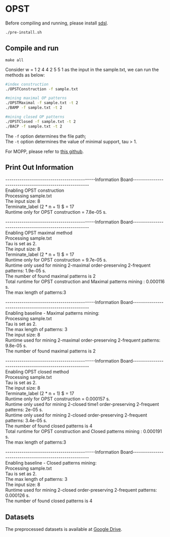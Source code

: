# OPST
Before compiling and running, please install [sdsl](https://github.com/simongog/sdsl-lite/tree/master).
```bash
./pre-install.sh
```

## Compile and run

```
make all
```
Consider w = 1 2 4 4 2 5 5 1 as the input  in the sample.txt, we can run the methods as below:
```bash 
#index construction
./OPSTConstruction -f sample.txt

#mining maximal OP patterns
./OPSTMaximal -f sample.txt -t 2
./BAMP -f sample.txt -t 2

#mining closed OP patterns
./OPSTClosed -f sample.txt -t 2
./BACP -f sample.txt -t 2
```

The `-f` option determines the file path;   
The `-t` option determines the value of minimal support, tau > 1. 

For MOPP, please refer to [this github](https://github.com/wuc567/Pattern-Mining/tree/master/OPP-Miner).

## Print Out Information

--------------------------------------------Information Board--------------------------------------------------------  
Enabling OPST construction  
Processing sample.txt  
The input size: 8  
Terminate_label (2 * n + 1) $ = 17  
Runtime only for OPST construction  = 7.8e-05 s.  

--------------------------------------------Information Board--------------------------------------------------------  
Enabling OPST maximal method  
Processing sample.txt  
Tau is set as 2.  
The input size: 8  
Terminate_label (2 * n + 1) $ = 17  
Runtime only for OPST construction  = 9.7e-05 s.  
Runtime only used for mining 2-maximal order-preserving 2-frequent patterns: 1.9e-05 s.  
The number of found maximal patterns is 2  
Total runtime for OPST construction and Maximal patterns mining : 0.000116 s.  
The max length of patterns:3   

--------------------------------------------Information Board--------------------------------------------------------  
Enabling baseline - Maximal patterns mining:   
Processing sample.txt  
Tau is set as 2.  
The max length of patterns: 3  
The input size: 8  
Runtime used for mining 2-maximal order-preserving 2-frequent patterns: 9.8e-05 s.  
The number of found maximal patterns is 2  

--------------------------------------------Information Board--------------------------------------------------------  
Enabling OPST closed method  
Processing sample.txt  
Tau is set as 2.  
The input size: 8  
Terminate_label (2 * n + 1) $ = 17  
Runtime only for OPST construction  = 0.000157 s.  
Runtime only used for mining  2-closed time1 order-preserving 2-frequent patterns: 2e-05 s.  
Runtime only used for mining 2-closed order-preserving 2-frequent patterns: 3.4e-05 s.  
The number of found closed patterns is 4  
Total runtime for OPST construction and Closed patterns mining : 0.000191 s.  
The max length of patterns:3  

--------------------------------------------Information Board--------------------------------------------------------  
Enabling  baseline - Closed patterns mining:   
Processing sample.txt  
Tau is set as 2.  
The max length of patterns: 3  
The input size: 8  
Runtime used for mining 2-closed order-preserving 2-frequent patterns: 0.000126 s.  
The number of found closed patterns is 4  


## Datasets
The preprocessed datasets is available at [Google Drive](https://drive.google.com/file/d/1gcWFnSrMis6G15vgxjowHwjN2_aLXOlY/view?usp=sharing).
